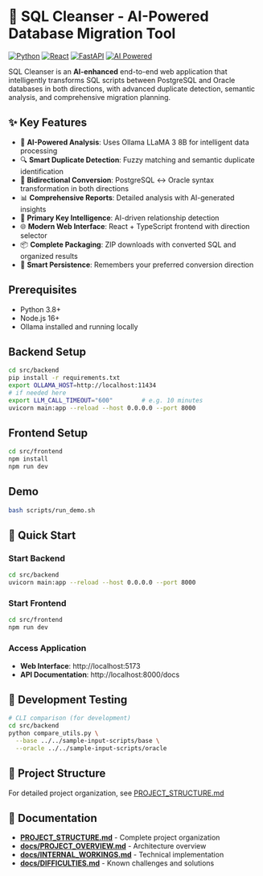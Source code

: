 # 🤖 SQL Cleanser - AI-Powered Database Migration Tool

[![Python](https://img.shields.io/badge/Python-3.8%2B-blue.svg)](https://python.org)
[![React](https://img.shields.io/badge/React-18%2B-blue.svg)](https://reactjs.org)
[![FastAPI](https://img.shields.io/badge/FastAPI-Latest-green.svg)](https://fastapi.tiangolo.com)
[![AI Powered](https://img.shields.io/badge/AI-Ollama%20LLaMA%203-orange.svg)](https://ollama.ai)

SQL Cleanser is an **AI-enhanced** end-to-end web application that intelligently transforms SQL scripts between PostgreSQL and Oracle databases in both directions, with advanced duplicate detection, semantic analysis, and comprehensive migration planning.

## ✨ Key Features

- 🤖 **AI-Powered Analysis**: Uses Ollama LLaMA 3 8B for intelligent data processing
- 🔍 **Smart Duplicate Detection**: Fuzzy matching and semantic duplicate identification
- 🔄 **Bidirectional Conversion**: PostgreSQL ↔ Oracle syntax transformation in both directions
- 📊 **Comprehensive Reports**: Detailed analysis with AI-generated insights
- 🎯 **Primary Key Intelligence**: AI-driven relationship detection
- 🌐 **Modern Web Interface**: React + TypeScript frontend with direction selector
- 📦 **Complete Packaging**: ZIP downloads with converted SQL and organized results
- 💾 **Smart Persistence**: Remembers your preferred conversion direction

## Prerequisites

- Python 3.8+
- Node.js 16+
- Ollama installed and running locally

## Backend Setup

```bash
cd src/backend
pip install -r requirements.txt
export OLLAMA_HOST=http://localhost:11434
# if needed here
export LLM_CALL_TIMEOUT="600"        # e.g. 10 minutes
uvicorn main:app --reload --host 0.0.0.0 --port 8000
```

## Frontend Setup

```bash
cd src/frontend
npm install
npm run dev
```

## Demo

```bash
bash scripts/run_demo.sh
```

## 🚀 Quick Start

### Start Backend

```bash
cd src/backend
uvicorn main:app --reload --host 0.0.0.0 --port 8000
```

### Start Frontend

```bash
cd src/frontend
npm run dev
```

### Access Application

- **Web Interface**: http://localhost:5173
- **API Documentation**: http://localhost:8000/docs

## 🧪 Development Testing

```bash
# CLI comparison (for development)
cd src/backend
python compare_utils.py \
  --base ../../sample-input-scripts/base \
  --oracle ../../sample-input-scripts/oracle
```

## 📁 Project Structure

For detailed project organization, see [PROJECT_STRUCTURE.md](PROJECT_STRUCTURE.md)

## 📄 Documentation

- **[PROJECT_STRUCTURE.md](PROJECT_STRUCTURE.md)** - Complete project organization
- **[docs/PROJECT_OVERVIEW.md](docs/PROJECT_OVERVIEW.md)** - Architecture overview
- **[docs/INTERNAL_WORKINGS.md](docs/INTERNAL_WORKINGS.md)** - Technical implementation
- **[docs/DIFFICULTIES.md](docs/DIFFICULTIES.md)** - Known challenges and solutions
